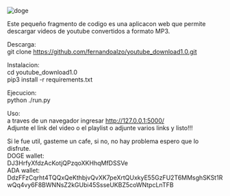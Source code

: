 ![doge](https://user-images.githubusercontent.com/34621303/115250452-33b41580-a0ef-11eb-89d7-3e4399733031.png)

Este pequeño fragmento de codigo es una aplicacon web que permite descargar videos de youtube convertidos a formato MP3.

Descarga: <br>
git clone https://github.com/fernandoalzo/youtube_download1.0.git

Instalacion: <br>
cd youtube_download1.0 <br>
pip3 install -r requirements.txt <br>

Ejecucion: <br>
python ./run.py <br>

Uso: <br>
a traves de un navegador ingresar http://127.0.0.1:5000/ <br>
Adjunte el link del video o el playlist o adjunte varios links y listo!!! <br>

Si le fue util, gasteme un cafe, si no, no hay problema espero que lo disfrute. <br>
DOGE wallet: <br>
DJ3HrfyXfdzAcKotjQPzqoXKHhqMfDSSVe <br>
ADA wallet: <br>
DdzFFzCqrht4TQQxQeKthbjvQvXK7peXrtQUxkyE55GzFU2T6MMsghSKSt1RwQq4vy6F8BWNNsZ2kGUbi45SsseUKBZ5coWNtpcLnTFB
